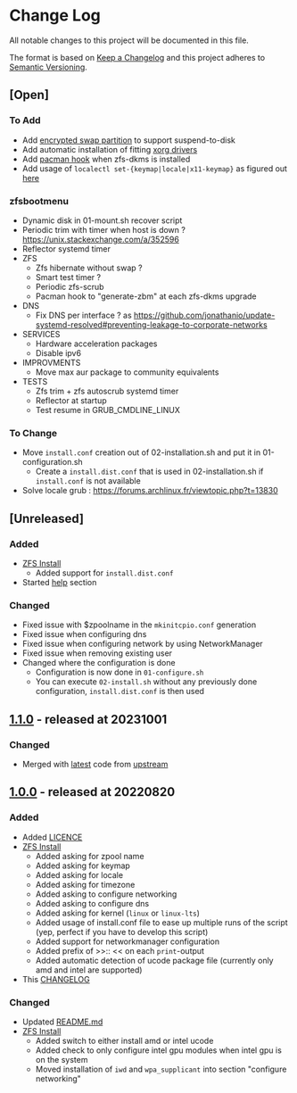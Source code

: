 # Change Log

All notable changes to this project will be documented in this file.

The format is based on [Keep a Changelog](http://keepachangelog.com/)
and this project adheres to [Semantic Versioning](http://semver.org/).

## [Open]

### To Add

* Add [encrypted swap partition](https://github.com/stevleibelt/arch-linux-configuration/issues) to support suspend-to-disk
* Add automatic installation of fitting [xorg drivers](https://wiki.archlinux.org/title/Xorg#Installation)
* Add [pacman hook](https://wiki.archlinux.org/title/Dynamic_Kernel_Module_Support#Initial_ramdisk) when zfs-dkms is installed
* Add usage of `localectl set-{keymap|locale|x11-keymap}` as figured out [here](https://github.com/sddm/sddm/issues/202)

### zfsbootmenu

* Dynamic disk in 01-mount.sh recover script
* Periodic trim with timer when host is down ? https://unix.stackexchange.com/a/352596
* Reflector systemd timer
* ZFS
  * Zfs hibernate without swap ?
  * Smart test timer ?
  * Periodic zfs-scrub
  * Pacman hook to "generate-zbm" at each zfs-dkms upgrade
* DNS
  * Fix DNS per interface ? as https://github.com/jonathanio/update-systemd-resolved#preventing-leakage-to-corporate-networks
* SERVICES
  * Hardware acceleration packages
  * Disable ipv6
* IMPROVMENTS
  * Move max aur package to community equivalents
* TESTS
  * Zfs trim + zfs autoscrub systemd timer
  * Reflector at startup
  * Test resume in GRUB_CMDLINE_LINUX

### To Change

* Move `install.conf` creation out of 02-installation.sh and put it in 01-configuration.sh
  * Create a `install.dist.conf` that is used in 02-installation.sh if `install.conf` is not available
* Solve locale grub : https://forums.archlinux.fr/viewtopic.php?t=13830

## [Unreleased]

### Added

* [ZFS Install](scripts/zfs/install)
  * Added support for `install.dist.conf`
* Started [help](doc/help) section

### Changed

* Fixed issue with $zpoolname in the `mkinitcpio.conf` generation
* Fixed issue when configuring dns
* Fixed issue when configuring network by using NetworkManager
* Fixed issue when removing existing user
* Changed where the configuration is done
  * Configuration is now done in `01-configure.sh`
  * You can execute `02-install.sh` without any previously done configuration, `install.dist.conf` is then used

## [1.1.0](https://github.com/stevleibelt/arch-linux-configuration/tree/1.1.0) - released at 20231001

### Changed

* Merged with [latest](https://github.com/eoli3n/arch-config/commit/fe88200e17a26a6734eb954e96f2a9b6cf4efe71) code from [upstream](https://github.com/eoli3n/arch-config)

## [1.0.0](https://github.com/stevleibelt/arch-linux-configuration/tree/1.0.0) - released at 20220820

### Added

* Added [LICENCE](LICENCE)
* [ZFS Install](scripts/zfs/install)
  * Added asking for zpool name
  * Added asking for keymap
  * Added asking for locale
  * Added asking for timezone
  * Added asking to configure networking
  * Added asking to configure dns
  * Added asking for kernel (`linux` or `linux-lts`)
  * Added usage of install.conf file to ease up multiple runs of the script (yep, perfect if you have to develop this script)
  * Added support for networkmanager configuration
  * Added prefix of >>:: << on each `print`-output
  * Added automatic detection of ucode package file (currently only amd and intel are supported)
* This [CHANGELOG](CHANGELOG.md)

### Changed

* Updated [README.md](README.nd)
* [ZFS Install](scripts/zfs/install)
  * Added switch to either install amd or intel ucode
  * Added check to only configure intel gpu modules when intel gpu is on the system
  * Moved installation of `iwd` and `wpa_supplicant` into section "configure networking"

